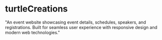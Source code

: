 # turtleCreations
"An event website showcasing event details, schedules, speakers, and registrations. Built for seamless user experience with responsive design and modern web technologies."
